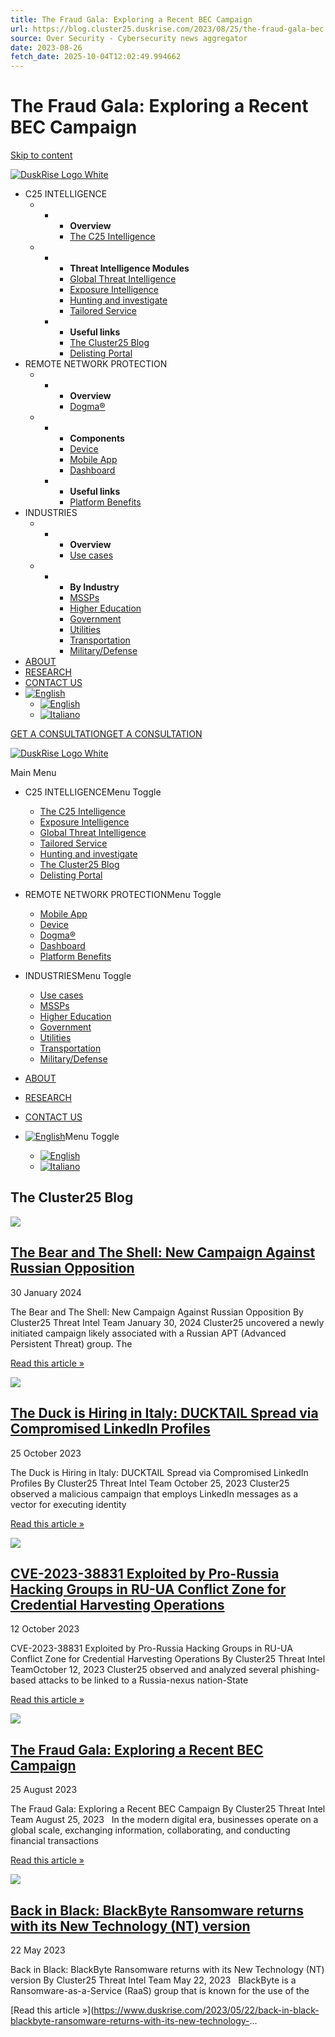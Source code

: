 ```yaml
---
title: The Fraud Gala: Exploring a Recent BEC Campaign
url: https://blog.cluster25.duskrise.com/2023/08/25/the-fraud-gala-bec
source: Over Security - Cybersecurity news aggregator
date: 2023-08-26
fetch_date: 2025-10-04T12:02:49.994662
---
```


# The Fraud Gala: Exploring a Recent BEC Campaign

[Skip to content](#content "Skip to content")

[![DuskRise Logo White](https://www.duskrise.com/wp-content/uploads/2024/03/DuskRise-Logo-White-e1711324333910.webp)](https://www.duskrise.com/)

* C25 INTELLIGENCE
  + - * **Overview**
      * [The C25 Intelligence](https://www.duskrise.com/the-c25-intelligence/)
  + - * **Threat Intelligence Modules**
      * [Global Threat Intelligence](https://www.duskrise.com/global-threat-intelligence/)
      * [Exposure Intelligence](https://www.duskrise.com/exposure-intelligence/)
      * [Hunting and investigate](https://www.duskrise.com/hunting-and-investigate/)
      * [Tailored Service](https://www.duskrise.com/tailored-service/)
    - * **Useful links**
      * [The Cluster25 Blog](https://www.duskrise.com/blog-di-cluster25/)
      * [Delisting Portal](https://www.duskrise.com/delisting/)
* REMOTE NETWORK PROTECTION
  + - * **Overview**
      * [Dogma®](https://www.duskrise.com/network-protection-solution/)
  + - * **Components**
      * [Device](https://www.duskrise.com/device/)
      * [Mobile App](https://www.duskrise.com/app/)
      * [Dashboard](https://www.duskrise.com/dashboard/)
    - * **Useful links**
      * [Platform Benefits](https://www.duskrise.com/platform-benefits/)
* INDUSTRIES
  + - * **Overview**
      * [Use cases](https://www.duskrise.com/use-cases/)
  + - * **By Industry**
      * [MSSPs](https://www.duskrise.com/mssps/)
      * [Higher Education](https://www.duskrise.com/higher-education/)
      * [Government](https://www.duskrise.com/government/)
      * [Utilities](https://www.duskrise.com/utilities/)
      * [Transportation](https://www.duskrise.com/transportation/)
      * [Military/Defense](https://www.duskrise.com/military-defense/)
* [ABOUT](https://www.duskrise.com/about/)
* [RESEARCH](https://www.duskrise.com/ricerca-2/)
* [CONTACT US](https://www.duskrise.com/contact-us/)
* [![English](data:image/png;base64...)](#pll_switcher)
  + [![English](data:image/png;base64...)](https://www.duskrise.com/blog-di-cluster25/)
  + [![Italiano](data:image/png;base64...)](https://www.duskrise.com/it/homepage-2/)

[GET A CONSULTATION](http://www.duskrise.com/get-a-consultation)[GET A CONSULTATION](http://www.duskrise.com/get-a-consultation)

[![DuskRise Logo White](https://www.duskrise.com/wp-content/uploads/2024/03/DuskRise-Logo-White-e1711324333910.webp)](https://www.duskrise.com/)

Main Menu

* C25 INTELLIGENCEMenu Toggle

  + [The C25 Intelligence](https://www.duskrise.com/the-c25-intelligence/)
  + [Exposure Intelligence](https://www.duskrise.com/exposure-intelligence/)
  + [Global Threat Intelligence](https://www.duskrise.com/global-threat-intelligence/)
  + [Tailored Service](https://www.duskrise.com/tailored-service/)
  + [Hunting and investigate](https://www.duskrise.com/hunting-and-investigate/)
  + [The Cluster25 Blog](https://www.duskrise.com/blog-di-cluster25/)
  + [Delisting Portal](https://www.duskrise.com/delisting/)
* REMOTE NETWORK PROTECTIONMenu Toggle

  + [Mobile App](https://www.duskrise.com/app/)
  + [Device](https://www.duskrise.com/device/)
  + [Dogma®](https://www.duskrise.com/network-protection-solution/)
  + [Dashboard](https://www.duskrise.com/dashboard/)
  + [Platform Benefits](https://www.duskrise.com/platform-benefits/)
* INDUSTRIESMenu Toggle

  + [Use cases](https://www.duskrise.com/use-cases/)
  + [MSSPs](https://www.duskrise.com/mssps/)
  + [Higher Education](https://www.duskrise.com/higher-education/)
  + [Government](https://www.duskrise.com/government/)
  + [Utilities](https://www.duskrise.com/utilities/)
  + [Transportation](https://www.duskrise.com/transportation/)
  + [Military/Defense](https://www.duskrise.com/military-defense/)
* [ABOUT](https://www.duskrise.com/about/)
* [RESEARCH](https://www.duskrise.com/ricerca-2/)
* [CONTACT US](https://www.duskrise.com/contact-us/)
* [![English](data:image/png;base64...)](#pll_switcher)Menu Toggle

  + [![English](data:image/png;base64...)](https://www.duskrise.com/blog-di-cluster25/)
  + [![Italiano](data:image/png;base64...)](https://www.duskrise.com/it/homepage-2/)

## The Cluster25 Blog

[![](https://www.duskrise.com/wp-content/uploads/2024/01/C25_Bear_APT29.webp)](https://www.duskrise.com/2024/01/30/the-bear-and-the-shell-new-campaign-against-russian-opposition/)

## [The Bear and The Shell: New Campaign Against Russian Opposition](https://www.duskrise.com/2024/01/30/the-bear-and-the-shell-new-campaign-against-russian-opposition/)

30 January 2024

The Bear and The Shell: New Campaign Against Russian Opposition By Cluster25 Threat Intel Team January 30, 2024 Cluster25 uncovered a newly initiated campaign likely associated with a Russian APT (Advanced Persistent Threat) group. The

[Read this article »](https://www.duskrise.com/2024/01/30/the-bear-and-the-shell-new-campaign-against-russian-opposition/)

[![](https://www.duskrise.com/wp-content/uploads/2023/10/C25_Duck.webp)](https://www.duskrise.com/2023/10/25/the-duck-is-hiring-in-italy-ducktail-spread-via-compromised-linkedin-profiles/)

## [The Duck is Hiring in Italy: DUCKTAIL Spread via Compromised LinkedIn Profiles](https://www.duskrise.com/2023/10/25/the-duck-is-hiring-in-italy-ducktail-spread-via-compromised-linkedin-profiles/)

25 October 2023

The Duck is Hiring in Italy: DUCKTAIL Spread via Compromised LinkedIn Profiles By Cluster25 Threat Intel Team October 25, 2023 Cluster25 observed a malicious campaign that employs LinkedIn messages as a vector for executing identity

[Read this article »](https://www.duskrise.com/2023/10/25/the-duck-is-hiring-in-italy-ducktail-spread-via-compromised-linkedin-profiles/)

[![](https://www.duskrise.com/wp-content/uploads/2023/10/C25_Bear_WinRAR.webp)](https://www.duskrise.com/2023/10/12/cve-2023-38831-exploited-by-pro-russia-hacking-groups-in-ru-ua-conflict-zone-for-credential-harvesting-operations/)

## [CVE-2023-38831 Exploited by Pro-Russia Hacking Groups in RU-UA Conflict Zone for Credential Harvesting Operations](https://www.duskrise.com/2023/10/12/cve-2023-38831-exploited-by-pro-russia-hacking-groups-in-ru-ua-conflict-zone-for-credential-harvesting-operations/)

12 October 2023

CVE-2023-38831 Exploited by Pro-Russia Hacking Groups in RU-UA Conflict Zone for Credential Harvesting Operations By Cluster25 Threat Intel TeamOctober 12, 2023 Cluster25 observed and analyzed several phishing-based attacks to be linked to a Russia-nexus nation-State

[Read this article »](https://www.duskrise.com/2023/10/12/cve-2023-38831-exploited-by-pro-russia-hacking-groups-in-ru-ua-conflict-zone-for-credential-harvesting-operations/)

[![](https://www.duskrise.com/wp-content/uploads/2023/08/C25_Mail_00.webp)](https://www.duskrise.com/2023/08/25/the-fraud-gala-exploring-a-recent-bec-campaign/)

## [The Fraud Gala: Exploring a Recent BEC Campaign](https://www.duskrise.com/2023/08/25/the-fraud-gala-exploring-a-recent-bec-campaign/)

25 August 2023

The Fraud Gala: Exploring a Recent BEC Campaign By Cluster25 Threat Intel Team August 25, 2023   In the modern digital era, businesses operate on a global scale, exchanging information, collaborating, and conducting financial transactions

[Read this article »](https://www.duskrise.com/2023/08/25/the-fraud-gala-exploring-a-recent-bec-campaign/)

[![](https://www.duskrise.com/wp-content/uploads/2023/05/Cover_crypted.webp)](https://www.duskrise.com/2023/05/22/back-in-black-blackbyte-ransomware-returns-with-its-new-technology-nt-version/)

## [Back in Black: BlackByte Ransomware returns with its New Technology (NT) version](https://www.duskrise.com/2023/05/22/back-in-black-blackbyte-ransomware-returns-with-its-new-technology-nt-version/)

22 May 2023

Back in Black: BlackByte Ransomware returns with its New Technology (NT) version By Cluster25 Threat Intel Team May 22, 2023   BlackByte is a Ransomware-as-a-Service (RaaS) group that is known for the use of the

[Read this article »](https://www.duskrise.com/2023/05/22/back-in-black-blackbyte-ransomware-returns-with-its-new-technology-...